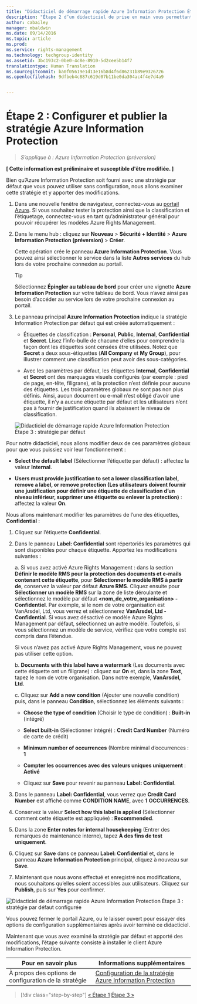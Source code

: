 ```yaml
---
title: "Didacticiel de démarrage rapide Azure Information Protection Étape 2 | Azure Information Protection"
description: "Étape 2 d’un didacticiel de prise en main vous permettant de tester rapidement Microsoft Azure Information Protection dans votre organisation en seulement quatre étapes et moins de 15 minutes."
author: cabailey
manager: mbaldwin
ms.date: 09/14/2016
ms.topic: article
ms.prod: 
ms.service: rights-management
ms.technology: techgroup-identity
ms.assetid: 3bc193c2-0be0-4c8e-8910-5d2cee5b14f7
translationtype: Human Translation
ms.sourcegitcommit: ba0f05619e1d13e16b8d4f6d86231b89e9326726
ms.openlocfilehash: 9dfbeb4c887c619d07b11be0da304ac4f4e7d4a9


---
```


# Étape 2 : Configurer et publier la stratégie Azure Information Protection

>*S’applique à : Azure Information Protection (préversion)*

**[ Cette information est préliminaire et susceptible d'être modifiée. ]**

Bien qu’Azure Information Protection soit fourni avec une stratégie par défaut que vous pouvez utiliser sans configuration, nous allons examiner cette stratégie et y apporter des modifications.

1. Dans une nouvelle fenêtre de navigateur, connectez-vous au [portail Azure](https://portal.azure.com). Si vous souhaitez tester la protection ainsi que la classification et l’étiquetage, connectez-vous en tant qu’administrateur général pour pouvoir récupérer les modèles Azure Rights Management.
 
2. Dans le menu hub : cliquez sur **Nouveau** > **Sécurité + Identité** > **Azure Information Protection (préversion)** > **Créer**.

    Cette opération crée le panneau **Azure Information Protection**. Vous pouvez ainsi sélectionner le service dans la liste **Autres services** du hub lors de votre prochaine connexion au portail. 

    > [!TIP] 
    > Sélectionnez **Épingler au tableau de bord** pour créer une vignette **Azure Information Protection** sur votre tableau de bord. Vous n’avez ainsi pas besoin d’accéder au service lors de votre prochaine connexion au portail.

3.  Le panneau principal **Azure Information Protection** indique la stratégie Information Protection par défaut qui est créée automatiquement :
    
    - Étiquettes de classification : **Personal**, **Public**, **Internal**, **Confidential** et **Secret**. Lisez l’info-bulle de chacune d’elles pour comprendre la façon dont les étiquettes sont censées être utilisées. Notez que **Secret** a deux sous-étiquettes (**All Company** et **My Group**), pour illustrer comment une classification peut avoir des sous-catégories.

    - Avec les paramètres par défaut, les étiquettes **Internal**, **Confidential** et **Secret** ont des marquages visuels configurés (par exemple : pied de page, en-tête, filigrane), et la protection n’est définie pour aucune des étiquettes. Les trois paramètres globaux ne sont pas non plus définis. Ainsi, aucun document ou e-mail n’est obligé d’avoir une étiquette, il n’y a aucune étiquette par défaut et les utilisateurs n’ont pas à fournir de justification quand ils abaissent le niveau de classification.

    ![Didacticiel de démarrage rapide Azure Information Protection Étape 3 : stratégie par défaut](../media/info-protect-policy.png)

Pour notre didacticiel, nous allons modifier deux de ces paramètres globaux pour que vous puissiez voir leur fonctionnement :

-  **Select the default label** (Sélectionner l’étiquette par défaut) : affectez la valeur **Internal**.

- **Users must provide justification to set a lower classification label, remove a label, or remove protection (Les utilisateurs doivent fournir une justification pour définir une étiquette de classification d’un niveau inférieur, supprimer une étiquette ou enlever la protection)** : affectez la valeur **On**.

Nous allons maintenant modifier les paramètres de l’une des étiquettes, **Confidential** :

1. Cliquez sur l’étiquette **Confidential**.

2. Dans le panneau **Label: Confidential** sont répertoriés les paramètres qui sont disponibles pour chaque étiquette. Apportez les modifications suivantes :

    a. Si vous avez activé Azure Rights Management : dans la section **Définir le modèle RMS pour la protection des documents et e-mails contenant cette étiquette**, pour **Sélectionner le modèle RMS à partir de**, conservez la valeur par défaut **Azure RMS**. Cliquez ensuite pour **Sélectionner un modèle RMS** sur la zone de liste déroulante et sélectionnez le modèle par défaut **\<nom_de_votre_organisation> - Confidentiel**. Par exemple, si le nom de votre organisation est VanArsdel, Ltd, vous verrez et sélectionnerez **VanArsdel, Ltd - Confidential**. Si vous avez désactivé ce modèle Azure Rights Management par défaut, sélectionnez un autre modèle. Toutefois, si vous sélectionnez un modèle de service, vérifiez que votre compte est compris dans l’étendue.
    
    Si vous n’avez pas activé Azure Rights Management, vous ne pouvez pas utiliser cette option.
    
    b. **Documents with this label have a watermark** (Les documents avec cette étiquette ont un filigrane) : cliquez sur **On** et, dans la zone **Text**, tapez le nom de votre organisation. Dans notre exemple, **VanArsdel, Ltd**. 
    
    c. Cliquez sur **Add a new condition** (Ajouter une nouvelle condition) puis, dans le panneau **Condition**, sélectionnez les éléments suivants :
    
    - **Choose the type of condition** (Choisir le type de condition) : **Built-in** (intégré)
    
    - **Select built-in** (Sélectionner intégré) : **Credit Card Number** (Numéro de carte de crédit)
    
    - **Minimum number of occurrences** (Nombre minimal d’occurrences : **1**
    
    - **Compter les occurrences avec des valeurs uniques uniquement** : **Activé**
    
    - Cliquez sur **Save** pour revenir au panneau **Label: Confidential**.

3. Dans le panneau **Label: Confidential**, vous verrez que **Credit Card Number** est affiché comme **CONDITION NAME**, avec **1** **OCCURRENCES**.

4. Conservez la valeur **Select how this label is applied** (Sélectionner comment cette étiquette est appliquée) : **Recommended**.

5. Dans la zone **Enter notes for internal housekeeping** (Entrer des remarques de maintenance interne), tapez **À des fins de test uniquement**.

6. Cliquez sur **Save** dans ce panneau **Label: Confidential** et, dans le panneau **Azure Information Protection** principal, cliquez à nouveau sur **Save**.

7. Maintenant que nous avons effectué et enregistré nos modifications, nous souhaitons qu’elles soient accessibles aux utilisateurs. Cliquez sur **Publish**, puis sur **Yes** pour confirmer.

![Didacticiel de démarrage rapide Azure Information Protection Étape 3 : stratégie par défaut configurée](../media/info-protect-policy-configured.png)

Vous pouvez fermer le portail Azure, ou le laisser ouvert pour essayer des options de configuration supplémentaires après avoir terminé ce didacticiel.

Maintenant que vous avez examiné la stratégie par défaut et apporté des modifications, l’étape suivante consiste à installer le client Azure Information Protection.

|Pour en savoir plus|Informations supplémentaires|
|--------------------------------|--------------------------|
|À propos des options de configuration de la stratégie|[Configuration de la stratégie Azure Information Protection](configure-policy.md)|


>[!div class="step-by-step"]
[&#171; Étape 1](infoprotect-tutorial-step1.md)
[Étape 3 &#187;](infoprotect-tutorial-step3.md)


<!--HONumber=Sep16_HO3-->



